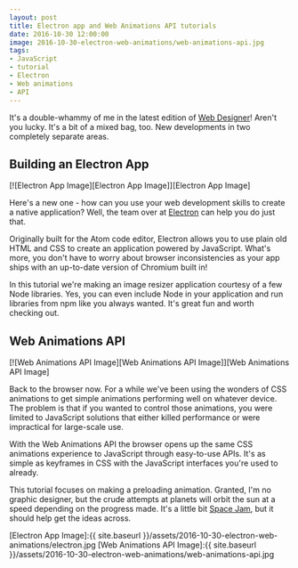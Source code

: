 ```yaml
---
layout: post
title: Electron app and Web Animations API tutorials
date: 2016-10-30 12:00:00
image: 2016-10-30-electron-web-animations/web-animations-api.jpg
tags:
- JavaScript
- tutorial
- Electron
- Web animations
- API
---
```

It's a double-whammy of me in the latest edition of [Web Designer][Web Designer]! Aren't you lucky. It's a bit of a mixed bag, too. New developments in two completely separate areas.

## Building an Electron App

[![Electron App Image][Electron App Image]][Electron App Image]

Here's a new one - how can you use your web development skills to create a native application? Well, the team over at [Electron][Electron] can help you do just that.

Originally built for the Atom code editor, Electron allows you to use plain old HTML and CSS to create an application powered by JavaScript. What's more, you don't have to worry about browser inconsistencies as your app ships with an up-to-date version of Chromium built in!

In this tutorial we're making an image resizer application courtesy of a few Node libraries. Yes, you can even include Node in your application and run libraries from npm like you always wanted. It's great fun and worth checking out.

## Web Animations API

[![Web Animations API Image][Web Animations API Image]][Web Animations API Image]

Back to the browser now. For a while we've been using the wonders of CSS animations to get simple animations performing well on whatever device. The problem is that if you wanted to control those animations, you were limited to JavaScript solutions that either killed performance or were impractical for large-scale use.

With the Web Animations API the browser opens up the same CSS animations experience to JavaScript through easy-to-use APIs. It's as simple as keyframes in CSS with the JavaScript interfaces you're used to already.

This tutorial focuses on making a preloading animation. Granted, I'm no graphic designer, but the crude attempts at planets will orbit the sun at a speed depending on the progress made. It's a little bit [Space Jam][Space Jam], but it should help get the ideas across.

[Electron App Image]:{{ site.baseurl }}/assets/2016-10-30-electron-web-animations/electron.jpg
[Web Animations API Image]:{{ site.baseurl }}/assets/2016-10-30-electron-web-animations/web-animations-api.jpg

[Web Designer]:http://www.webdesignermag.co.uk/
[Electron]:http://electron.atom.io/
[Space Jam]:http://www.warnerbros.com/archive/spacejam/movie/jam.htm